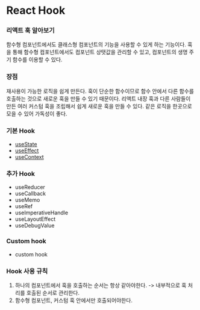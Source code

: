 # React Hook

### 리액트 훅 알아보기
함수형 컴포넌트에서도 클래스형 컴포넌트의 기능을 사용할 수 있게 하는 기능이다.
훅을 통해 함수형 컴포넌트에서도 컴포넌트 상탯값을 관리할 수 있고, 컴포넌트의 생명 주기 함수를 이용할 수 있다.

### 장점
재사용이 가능한 로직을 쉽게 만든다. 훅이 단순한 함수이므로 함수 안에서 다른 함수를 호출하는 것으로 새로운 훅을 만들 수 있기 때문이다.
리액트 내장 훅과 다른 사람들이 만든 여러 커스텀 훅을 조립해서 쉽게 새로운 훅을 만들 수 있다.
같은 로직을 한곳으로 모을 수 있어 가독성이 좋다.

### 기본 Hook
- [useState](https://github.com/ZZYoung0722/study/blob/main/ReactHook/useState.md)
- [useEffect](https://github.com/ZZYoung0722/study/blob/main/ReactHook/useEffect.md)
- [useContext](https://github.com/ZZYoung0722/study/blob/main/ReactHook/useContext.md)

### 추가 Hook
- useReducer
- useCallback
- useMemo
- useRef
- useImperativeHandle
- useLayoutEffect
- useDebugValue

### Custom hook
- custom hook

### Hook 사용 규칙
1. 하나의 컴포넌트에서 훅을 호출하는 순서는 항상 같아야한다. -> 내부적으로 훅 처리를 호출된 순서로 관리한다.
2. 함수형 컴포넌트, 커스텀 훅 안에서만 호출되어야한다.

